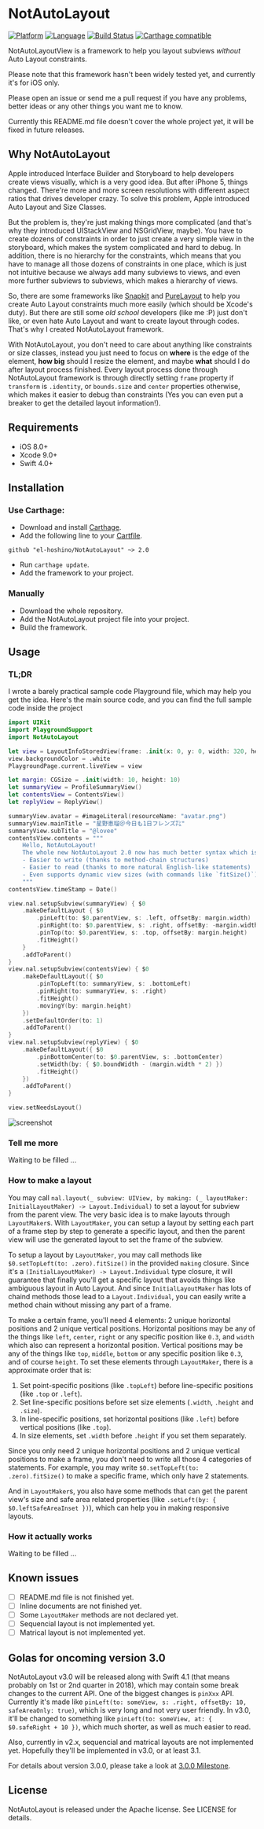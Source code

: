 # NotAutoLayout
[![Platform](https://img.shields.io/badge/platform-ios-blue.svg?style=flat)](https://developer.apple.com/iphone/index.action)
[![Language](https://img.shields.io/badge/language-swift-brightgreen.svg?style=flat)](https://developer.apple.com/swift)
[![Build Status](https://www.bitrise.io/app/a650632c681bd908/status.svg?token=wwCZECU6zvtAwAfY2Jw5hQ&branch=master)](https://www.bitrise.io/app/a650632c681bd908)
[![Carthage compatible](https://img.shields.io/badge/Carthage-compatible-4BC51D.svg?style=flat)](https://github.com/Carthage/Carthage)

NotAutoLayoutView is a framework to help you layout subviews *without* Auto Layout constraints.

Please note that this framework hasn't been widely tested yet, and currently it's for iOS only.

Please open an issue or send me a pull request if you have any problems, better ideas or any other things you want me to know.

Currently this README.md file doesn't cover the whole project yet, it will be fixed in future releases.

## Why NotAutoLayout
Apple introduced Interface Builder and Storyboard to help developers create views visually, which is a very good idea. But after iPhone 5, things changed. There're more and more screen resolutions with different aspect ratios that drives developer crazy. To solve this problem, Apple introduced Auto Layout and Size Classes.

But the problem is, they're just making things more complicated (and that's why they introduced UIStackView and NSGridView, maybe). You have to create dozens of constraints in order to just create a very simple view in the storyboard, which makes the system complicated and hard to debug. In addition, there is no hierarchy for the constraints, which means that you have to manage all those dozens of constraints in one place, which is just not intuitive because we always add many subviews to views, and even more further subviews to subviews, which makes a hierarchy of views.

So, there are some frameworks like [Snapkit](https://github.com/SnapKit/SnapKit) and [PureLayout](https://github.com/PureLayout/PureLayout) to help you create Auto Layout constraints much more easily (which should be Xcode's duty). But there are still some *old school* developers (like me :P) just don't like, or even hate Auto Layout and want to create layout through codes. That's why I created NotAutoLayout framework.

With NotAutoLayout, you don't need to care about anything like constraints or size classes, instead you just need to focus on **where** is the edge of the element, **how big** should I resize the element, and maybe **what** should I do after layout process finished. Every layout process done through NotAutoLayout framework is through directly setting `frame` property if `transform` is `.identity`, or `bounds.size` and `center` properties otherwise, which makes it easier to debug than constraints (Yes you can even put a breaker to get the detailed layout information!).

## Requirements
- iOS 8.0+
- Xcode 9.0+
- Swift 4.0+

## Installation
### Use Carthage:
- Download and install [Carthage](https://github.com/Carthage/Carthage#installing-carthage).
- Add the following line to your [Cartfile](https://github.com/Carthage/Carthage/blob/master/Documentation/Artifacts.md#cartfile).
```
github "el-hoshino/NotAutoLayout" ~> 2.0
```
- Run `carthage update`.
- Add the framework to your project.

### Manually
- Download the whole repository.
- Add the NotAutoLayout project file into your project.
- Build the framework.

## Usage
### TL;DR
I wrote a barely practical sample code Playground file, which may help you get the idea. Here's the main source code, and you can find the full sample code inside the project
```swift
import UIKit
import PlaygroundSupport
import NotAutoLayout

let view = LayoutInfoStoredView(frame: .init(x: 0, y: 0, width: 320, height: 568))
view.backgroundColor = .white
PlaygroundPage.current.liveView = view

let margin: CGSize = .init(width: 10, height: 10)
let summaryView = ProfileSummaryView()
let contentsView = ContentsView()
let replyView = ReplyView()

summaryView.avatar = #imageLiteral(resourceName: "avatar.png")
summaryView.mainTitle = "星野恵瑠＠今日も1日フレンズ㌠"
summaryView.subTitle = "@lovee"
contentsView.contents = """
	Hello, NotAutoLayout!
	The whole new NotAutoLayout 2.0 now has much better syntax which is:
	- Easier to write (thanks to method-chain structures)
	- Easier to read (thanks to more natural English-like statements)
	- Even supports dynamic view sizes (with commands like `fitSize()`)!
	"""
contentsView.timeStamp = Date()

view.nal.setupSubview(summaryView) { $0
	.makeDefaultLayout { $0
		.pinLeft(to: $0.parentView, s: .left, offsetBy: margin.width)
		.pinRight(to: $0.parentView, s: .right, offsetBy: -margin.width)
		.pinTop(to: $0.parentView, s: .top, offsetBy: margin.height)
		.fitHeight()
	}
	.addToParent()
}
view.nal.setupSubview(contentsView) { $0
	.makeDefaultLayout({ $0
		.pinTopLeft(to: summaryView, s: .bottomLeft)
		.pinRight(to: summaryView, s: .right)
		.fitHeight()
		.movingY(by: margin.height)
	})
	.setDefaultOrder(to: 1)
	.addToParent()
}
view.nal.setupSubview(replyView) { $0
	.makeDefaultLayout({ $0
		.pinBottomCenter(to: $0.parentView, s: .bottomCenter)
		.setWidth(by: { $0.boundWidth - (margin.width * 2) })
		.fitHeight()
	})
	.addToParent()
}

view.setNeedsLayout()
```
![screenshot](README_Resource/PlaygroundSample.png)

### Tell me more
Waiting to be filled ...

### How to make a layout
You may call `nal.layout(_ subview: UIView, by making: (_ layoutMaker: InitialLayoutMaker) -> Layout.Individual)` to set a layout for subview from the parent view. The very basic idea is to make layouts through `LayoutMaker`s. With `LayoutMaker`, you can setup a layout by setting each part of a frame step by step to generate a specific layout, and then the parent view will use the generated layout to set the frame of the subview.

To setup a layout by `LayoutMaker`, you may call methods like `$0.setTopLeft(to: .zero).fitSize()` in the provided `making` closure. Since it's a `(InitialLayoutMaker) -> Layout.Individual` type closure, it will guarantee that finally you'll get a specific layout that avoids things like ambiguous layout in Auto Layout. And since `InitialLayoutMaker` has lots of chaind methods those lead to a `Layout.Individual`, you can easily write a method chain without missing any part of a frame.

To make a certain frame, you'll need 4 elements: 2 unique horizontal positions and 2 unique vertical positions. Horizontal positions may be any of the things like `left`, `center`, `right` or any specific position like `0.3`, and `width` which also can represent a horizontal position. Vertical positions may be any of the things like `top`, `middle`, `bottom` or any specific position like `0.3`, and of course `height`. To set these elements through `LayoutMaker`, there is a approximate order that is:
1. Set point-specific positions (like `.topLeft`) before line-specific positions (like `.top` or `.left`).
2. Set line-specific positions before set size elements (`.width`, `.height` and `.size`).
3. In line-specific positions, set horizontal positions (like `.left`) before vertical positions (like `.top`).
4. In size elements, set `.width` before `.height` if you set them separately.

Since you only need 2 unique horizontal positions and 2 unique vertical positions to make a frame, you don't need to write all those 4 categories of statements. For example, you may write `$0.setTopLeft(to: .zero).fitSize()` to make a specific frame, which only have 2 statements.

And in `LayoutMaker`s, you also have some methods that can get the parent view's size and safe area related properties (like `.setLeft(by: { $0.leftSafeAreaInset })`), which can help you in making responsive layouts.

### How it actually works
Waiting to be filled ...

## Known issues
- [ ] README.md file is not finished yet.
- [ ] Inline documents are not finished yet.
- [ ] Some `LayoutMaker` methods are not declared yet.
- [ ] Sequencial layout is not implemented yet.
- [ ] Matrical layout is not implemented yet.

## Golas for oncoming version 3.0
NotAutoLayout v3.0 will be released along with Swift 4.1 (that means probably on 1st or 2nd quarter in 2018), which may contain some break changes to the current API. One of the biggest changes is `pinXxx` API. Currently it's made like `pinLeft(to: someView, s: .right, offsetBy: 10, safeAreaOnly: true)`, which is very long and not very user friendly. In v3.0, it'll be changed to something like `pinLeft(to: someView, at: { $0.safeRight + 10 })`, which much shorter, as well as much easier to read.

Also, currently in v2.x, sequencial and matrical layouts are not implemented yet. Hopefully they'll be implemented in v3.0, or at least 3.1.

For details about version 3.0.0, please take a look at [3.0.0 Milestone](https://github.com/el-hoshino/NotAutoLayout/milestone/5).

## License
NotAutoLayout is released under the Apache license. See LICENSE for details.
